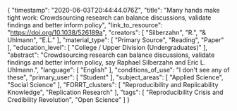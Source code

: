 {
    "timestamp": "2020-06-03T20:44:44.076Z",
    "title": "Many hands make tight work: Crowdsourcing research can balance discussions, validate findings and better inform policy",
    "link_to_resource": "https://doi.org/10.1038/526189a",
    "creators": [
        "Silberzahn",
        "R.",
        "& Uhlmann",
        "E.L."
    ],
    "material_type": [
        "Primary Source",
        "Reading",
        "Paper"
    ],
    "education_level": [
        "College / Upper Division (Undergraduates)"
    ],
    "abstract": "Crowdsourcing research can balance discussions, validate findings and better inform policy, say Raphael Silberzahn and Eric L. Uhlmann.",
    "language": [
        "English"
    ],
    "conditions_of_use": "I don't see any of these",
    "primary_user": [
        "Student"
    ],
    "subject_areas": [
        "Applied Science",
        "Social Science"
    ],
    "FORRT_clusters": [
        "Reproducibility and Replicability Knowledge",
        "Replication Research"
    ],
    "tags": [
        "Reproducibility Crisis and Credibility Revolution",
        "Open Science"
    ]
}